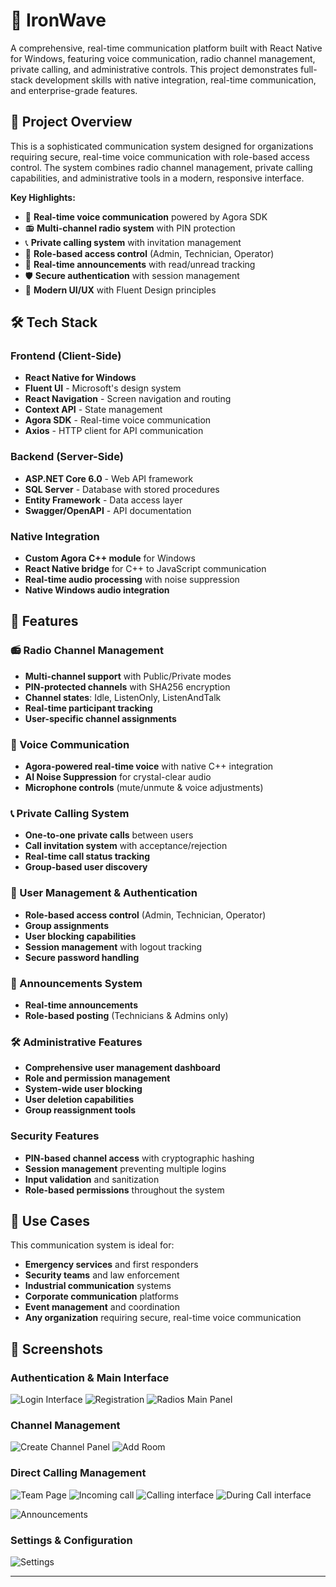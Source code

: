 # 📡 IronWave

A comprehensive, real-time communication platform built with React Native for Windows, featuring voice communication, radio channel management, private calling, and administrative controls. This project demonstrates full-stack development skills with native integration, real-time communication, and enterprise-grade features.

## 🎯 Project Overview

This is a sophisticated communication system designed for organizations requiring secure, real-time voice communication with role-based access control. The system combines radio channel management, private calling capabilities, and administrative tools in a modern, responsive interface.

**Key Highlights:**

- 🎤 **Real-time voice communication** powered by Agora SDK
- 📻 **Multi-channel radio system** with PIN protection
- 📞 **Private calling system** with invitation management
- 👥 **Role-based access control** (Admin, Technician, Operator)
- 📢 **Real-time announcements** with read/unread tracking
- 🛡️ **Secure authentication** with session management
- 🎨 **Modern UI/UX** with Fluent Design principles

## 🛠 Tech Stack

### Frontend (Client-Side)

- **React Native for Windows** 
- **Fluent UI** - Microsoft's design system
- **React Navigation** - Screen navigation and routing
- **Context API** - State management
- **Agora SDK** - Real-time voice communication
- **Axios** - HTTP client for API communication

### Backend (Server-Side)

- **ASP.NET Core 6.0** - Web API framework
- **SQL Server** - Database with stored procedures
- **Entity Framework** - Data access layer
- **Swagger/OpenAPI** - API documentation

### Native Integration

- **Custom Agora C++ module** for Windows
- **React Native bridge** for C++ to JavaScript communication
- **Real-time audio processing** with noise suppression
- **Native Windows audio integration**


## 🚀 Features

### 📻 Radio Channel Management

- **Multi-channel support** with Public/Private modes
- **PIN-protected channels** with SHA256 encryption
- **Channel states**: Idle, ListenOnly, ListenAndTalk
- **Real-time participant tracking**
- **User-specific channel assignments**

### 🎤 Voice Communication

- **Agora-powered real-time voice** with native C++ integration
- **AI Noise Suppression** for crystal-clear audio
- **Microphone controls** (mute/unmute & voice adjustments)

### 📞 Private Calling System

- **One-to-one private calls** between users
- **Call invitation system** with acceptance/rejection
- **Real-time call status tracking**
- **Group-based user discovery**

### 👥 User Management & Authentication

- **Role-based access control** (Admin, Technician, Operator)
- **Group assignments**
- **User blocking capabilities**
- **Session management** with logout tracking
- **Secure password handling**

### 📢 Announcements System

- **Real-time announcements**
- **Role-based posting** (Technicians & Admins only)

### 🛠 Administrative Features

- **Comprehensive user management dashboard**
- **Role and permission management**
- **System-wide user blocking**
- **User deletion capabilities**
- **Group reassignment tools**

### Security Features

- **PIN-based channel access** with cryptographic hashing
- **Session management** preventing multiple logins
- **Input validation** and sanitization
- **Role-based permissions** throughout the system

## 🎯 Use Cases

This communication system is ideal for:

- **Emergency services** and first responders
- **Security teams** and law enforcement
- **Industrial communication** systems
- **Corporate communication** platforms
- **Event management** and coordination
- **Any organization** requiring secure, real-time voice communication

## 📱 Screenshots

### Authentication & Main Interface

![Login Interface](Screenshots/a1.png)
![Registration](Screenshots/a2.png)
![Radios Main Panel](Screenshots/b1.jpg)

### Channel Management


![Create Channel Panel](Screenshots/b2.jpg)
![Add Room](Screenshots/b8.jpg)

### Direct Calling Management

![Team Page](Screenshots/b3.jpg)
![Incoming call](Screenshots/b4.jpg)
![Calling interface](Screenshots/b5.jpg)
![During Call interface](Screenshots/b6.jpg)


![Announcements](Screenshots/b7.jpg)
### Settings & Configuration

![Settings](Screenshots/a5.png)

---

